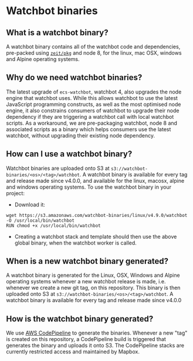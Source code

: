 # Watchbot binaries

## What is a watchbot binary?
A watchbot binary contains all of the watchbot code and dependencies,  pre-packed using [`zeit/pkg`](https://github.com/zeit/pkg/) and node 8, for the linux, mac OSX, windows and Alpine operating systems.

## Why do we need watchbot binaries?

The latest upgrade of `ecs-watchbot`, watchbot 4, also upgrades the node engine that watchbot uses. While this allows watchbot to use the latest JavaScript programming constructs, as well as the most optimised node engine, it also constrains consumers of watchbot to upgrade their node dependency if they are triggering a watchbot call with local watchbot scripts. As a workaround, we are pre-packaging watchbot, node 8 and associated scripts as a binary which helps consumers use the latest watchbot, without upgrading their existing node dependency.

## How can I use a watchbot binary?
Watchbot binaries are uploaded onto S3 at `s3://watchbot-binaries/<os>/<tag>/watchbot`. A watchbot binary is available for every tag and release made since v4.0.0, and available for the linux, macosx, alpine and windows operating systems. To use the watchbot binary in your project: 
* Download it:
```
wget https://s3.amazonaws.com/watchbot-binaries/linux/v4.9.0/watchbot -O /usr/local/bin/watchbot
RUN chmod +x /usr/local/bin/watchbot
```
* Creating a watchbot stack and template should then use the above global binary, when the watchbot worker is called.

## When is a new watchbot binary generated?

A watchbot binary is generated for the Linux, OSX, Windows and Alpine operating systems whenever a new watchbot release is made, i.e. whenever we create a new git tag, on this repository. This binary is then uploaded onto S3 at `s3://watchbot-binaries/<os>/<tag>/watchbot`. A watchbot binary is available for every tag and release made since v4.0.0

## How is the watchbot binary generated?
We use [AWS CodePipeline](https://docs.aws.amazon.com/codepipeline/latest/userguide/welcome.html) to generate the binaries. Whenever a new "tag" is created on this repository, a CodePipeline build is triggered that generates the binary and uploads it onto S3. The CodePipeline stacks are currently restricted access and maintained by Mapbox.